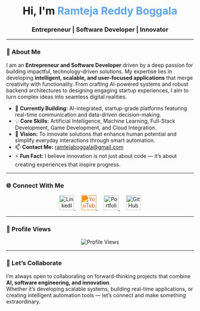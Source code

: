 <!-- Header Section -->
<h1 align="center">Hi, I'm <span style="color:#58a6ff;">Ramteja Reddy Boggala</span></h1>
<h3 align="center">Entrepreneur | Software Developer | Innovator</h3>

---

### 🧠 About Me
I am an **Entrepreneur and Software Developer** driven by a deep passion for building impactful, technology-driven solutions. My expertise lies in developing **intelligent, scalable, and user-focused applications** that merge creativity with functionality. From crafting AI-powered systems and robust backend architectures to designing engaging startup experiences, I aim to turn complex ideas into seamless digital realities.

- 🔭 **Currently Building:** AI-integrated, startup-grade platforms featuring real-time communication and data-driven decision-making.  
- 💡 **Core Skills:** Artificial Intelligence, Machine Learning, Full-Stack Development, Game Development, and Cloud Integration.  
- 🎯 **Vision:** To innovate solutions that enhance human potential and simplify everyday interactions through smart automation.  
- 📫 **Contact Me:** [ramtejaboggala@gmail.com](mailto:ramtejaboggala@gmail.com)  
- ⚡ **Fun Fact:** I believe innovation is not just about code — it’s about creating experiences that inspire progress.  

---

### 🌐 Connect With Me  
<p align="center">
  <a href="https://linkedin.com/in/ramteja-reddy-boggala-2145a1236" target="_blank">
    <img src="https://cdn.jsdelivr.net/gh/devicons/devicon/icons/linkedin/linkedin-original.svg" height="40" alt="LinkedIn"/>
  </a>
  &nbsp;&nbsp;&nbsp;
  <a href="https://www.youtube.com/@ramtejaboggala" target="_blank">
    <img src="https://cdn.jsdelivr.net/gh/simple-icons/simple-icons/icons/youtube.svg" height="40" alt="YouTube" style="filter: invert(27%) sepia(77%) saturate(3363%) hue-rotate(357deg) brightness(100%) contrast(100%);"/>
  </a>
  &nbsp;&nbsp;&nbsp;
  <a href="https://ramtejareddy.netlify.app/" target="_blank">
    <img src="https://cdn-icons-png.flaticon.com/512/841/841364.png" height="40" alt="Portfolio"/>
  </a>
  &nbsp;&nbsp;&nbsp;
  <a href="https://github.com/ramteja24" target="_blank">
    <img src="https://cdn.jsdelivr.net/gh/devicons/devicon/icons/github/github-original.svg" height="40" alt="GitHub"/>
  </a>
</p>

---

### 🚀 Profile Views  
<p align="center">
  <img src="https://komarev.com/ghpvc/?username=ramteja24&label=Profile%20Views&color=blueviolet&style=flat" alt="Profile Views" />
</p>

---

### 💬 Let’s Collaborate  
I’m always open to collaborating on forward-thinking projects that combine **AI, software engineering, and innovation**.  
Whether it’s developing scalable systems, building real-time applications, or creating intelligent automation tools — let’s connect and make something extraordinary.
